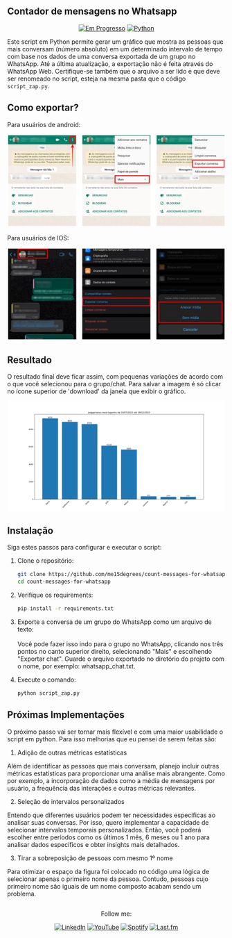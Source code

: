 ## Contador de mensagens no Whatsapp
<div align="center">
  
[![Em Progresso](https://img.shields.io/badge/Status-Em%20Progresso-yellow.svg)](https://github.com/me15degreesm/interface-calculadora-rendimento)
[![Python](https://img.shields.io/badge/Python-3776AB?style=flat&logo=python&logoColor=white)](https://www.python.org/)
  
</div>

Este script em Python permite gerar um gráfico que mostra as pessoas que mais conversam (número absoluto) em um determinado intervalo de tempo com base nos dados de uma conversa exportada de um grupo no WhatsApp. Até a última atualização, a exportação não é feita através do WhatsApp Web. Certifique-se também que o arquivo a ser lido e que deve ser renomeado no script, esteja na mesma pasta que o código `script_zap.py`.
## Como exportar?
Para usuários de android:

<img src="assets/i572669.webp">

Para usuários de IOS:

<img src="assets/i572659.webp">

## Resultado
O resultado final deve ficar assim, com pequenas variações de acordo com o que você selecionou para o grupo/chat. Para salvar a imagem é só clicar no ícone superior de 'download' da janela que exibir o gráfico.

<img src="assets/poggers.png">

## Instalação
Siga estes passos para configurar e executar o script:

1. Clone o repositório:

   ```bash
   git clone https://github.com/me15degrees/count-messages-for-whatsapp.git
   cd count-messages-for-whatsapp
   ```
2. Verifique os requirements:
   ```bash
   pip install -r requirements.txt
    ```
3. Exporte a conversa de um grupo do WhatsApp como um arquivo de texto:<br></br>Você pode fazer isso indo para o grupo no WhatsApp, clicando nos três pontos no canto superior direito, selecionando "Mais" e escolhendo "Exportar chat". Guarde o arquivo exportado no diretório do projeto com o nome, por exemplo: whatsapp_chat.txt.
4. Execute o comando:
   ```bash
   python script_zap.py
    ```
## Próximas Implementações
O próximo passo vai ser tornar mais flexível e com uma maior usabilidade o script em python. Para isso melhorias que eu pensei de serem feitas são:
1. Adição de outras métricas estatísticas

Além de identificar as pessoas que mais conversam, planejo incluir outras métricas estatísticas para proporcionar uma análise mais abrangente. Como por exemplo, a incorporação de dados como a média de mensagens por usuário, a frequência das interações e outras métricas relevantes.

2. Seleção de intervalos personalizados

Entendo que diferentes usuários podem ter necessidades específicas ao analisar suas conversas. Por isso, quero implementar a capacidade de selecionar intervalos temporais personalizados. Então, você poderá escolher entre períodos como os últimos 1 mês, 6 meses ou 1 ano para analisar dados específicos e obter insights mais detalhados.

3. Tirar a sobreposição de pessoas com mesmo 1º nome
   
Para otimizar o espaço da figura foi colocado no código uma lógica de selecionar apenas o primeiro nome da pessoa. Contudo, pessoas cujo primeiro nome são iguais de um nome composto acabam sendo um problema.

##

<div align="center">
Follow me:
  
  [![LinkedIn](https://img.shields.io/badge/LinkedIn-0077B5?style=flat&logo=linkedin&logoColor=white)](https://www.linkedin.com/in/maria-eduarda-nascimento-andrade-bb0b86213/)
  [![YouTube](https://img.shields.io/badge/YouTube-FF0000?style=flat&logo=youtube&logoColor=white)](https://www.youtube.com/channel/UCh6sgz1ij_my64lX8rQnPXg)
  [![Spotify](https://img.shields.io/badge/Spotify-1ED760?style=flat&logo=spotify&logoColor=white)](https://open.spotify.com/user/223w3q4xdm4pquahzl5xhfpia?si=t08g7SlVRvqhF0LseXTyXg&nd=1&dlsi=87356229bcf14264)
  [![Last.fm](https://img.shields.io/badge/Last.fm-D51007?style=flat&logo=last.fm&logoColor=white)](https://www.last.fm/user/me15degrees)
  

</div>

